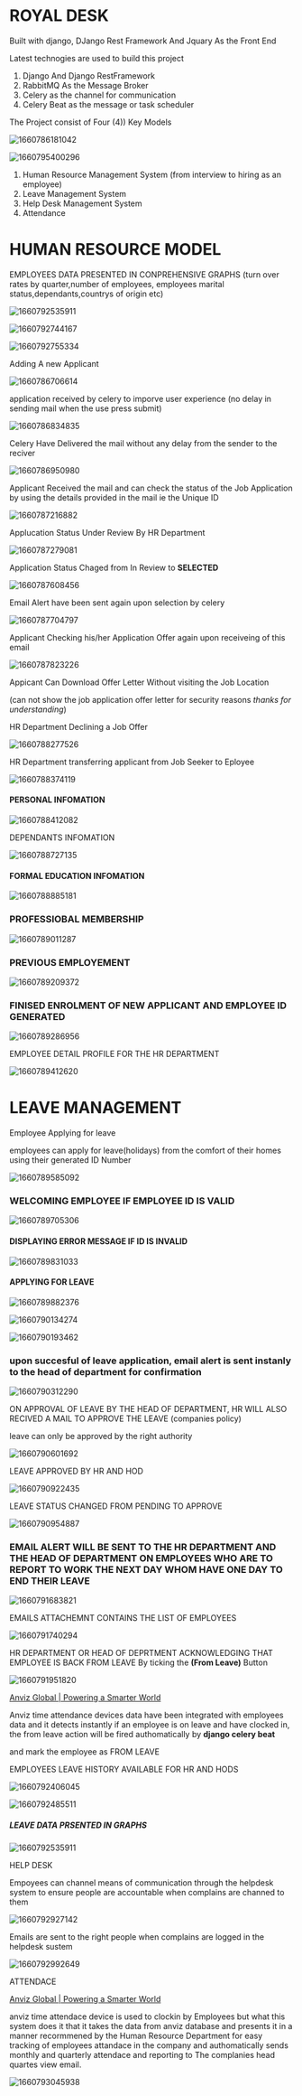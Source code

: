 # ROYAL DESK

Built with django, DJango Rest  Framework And Jquary As the Front End

Latest technogies are used to build this project

1. Django And Django RestFramework
2. RabbitMQ As the Message Broker
3. Celery as the channel for communication
4. Celery Beat as the message or task scheduler

The Project consist of Four (4)) Key Models

![1660786181042](https://file+.vscode-resource.vscode-cdn.net/media/aggrey/1EF5-7DBA/HR/image/README/1660786181042.png)

![1660795400296](image/README/1660795400296.png)

1. Human Resource Management System (from interview to hiring as an employee)
2. Leave Management System
3. Help Desk Management System
4. Attendance

# HUMAN RESOURCE MODEL

EMPLOYEES DATA PRESENTED IN CONPREHENSIVE GRAPHS (turn over rates by quarter,number of employees, employees marital status,dependants,countrys of origin etc)

![1660792535911](image/README/1660792535911.png)

![1660792744167](image/README/1660792744167.png)

![1660792755334](image/README/1660792755334.png)

Adding A new Applicant

![1660786706614](image/README/1660786706614.png)

application received by celery to imporve user experience (no delay in sending mail when the use press submit)

![1660786834835](image/README/1660786834835.png)

Celery Have Delivered the mail without any delay from the sender to the reciver

![1660786950980](image/README/1660786950980.png)

Applicant Received the mail and can check the status of the Job Application by using the details provided in the mail ie the Unique ID

![1660787216882](image/README/1660787216882.png)

Applucation Status Under Review By HR Department

![1660787279081](image/README/1660787279081.png)

Application Status Chaged from In Review to **SELECTED**

![1660787608456](image/README/1660787608456.png)

Email Alert have been sent again upon selection by celery

![1660787704797](image/README/1660787704797.png)

Applicant Checking his/her Application Offer again upon receiveing of this email

![1660787823226](image/README/1660787823226.png)

Appicant Can Download Offer Letter Without visiting the Job Location

(can not show the job application offer letter for security reasons *thanks for understanding*)

HR Department Declining a Job Offer

![1660788277526](image/README/1660788277526.png)

HR Department transferring applicant from Job Seeker to Eployee

![1660788374119](image/README/1660788374119.png)

#### PERSONAL INFOMATION

![1660788412082](image/README/1660788412082.png)

DEPENDANTS INFOMATION

![1660788727135](image/README/1660788727135.png)

#### FORMAL EDUCATION INFOMATION

![1660788885181](image/README/1660788885181.png)

### PROFESSIOBAL MEMBERSHIP

![1660789011287](image/README/1660789011287.png)

### PREVIOUS EMPLOYEMENT

![1660789209372](image/README/1660789209372.png)

### FINISED ENROLMENT OF NEW APPLICANT AND EMPLOYEE ID GENERATED

![1660789286956](image/README/1660789286956.png)

EMPLOYEE DETAIL PROFILE FOR THE HR DEPARTMENT

![1660789412620](image/README/1660789412620.png)

# LEAVE MANAGEMENT

Employee Applying for leave

employees can apply for leave(holidays) from the comfort of their homes using their generated ID Number

![1660789585092](image/README/1660789585092.png)

### WELCOMING EMPLOYEE IF EMPLOYEE ID IS VALID

![1660789705306](image/README/1660789705306.png)

#### DISPLAYING ERROR MESSAGE IF ID IS INVALID

![1660789831033](image/README/1660789831033.png)

#### APPLYING FOR LEAVE

![1660789882376](image/README/1660789882376.png)

![1660790134274](image/README/1660790134274.png)

![1660790193462](image/README/1660790193462.png)

### upon succesful of leave application, email alert is sent instanly to the head of department for confirmation

![1660790312290](image/README/1660790312290.png)

ON APPROVAL OF LEAVE BY THE HEAD OF DEPARTMENT, HR WILL ALSO RECIVED A MAIL TO APPROVE THE LEAVE (companies policy)

leave can only be approved by the right authority

![1660790601692](image/README/1660790601692.png)

LEAVE APPROVED BY HR AND HOD

![1660790922435](image/README/1660790922435.png)

LEAVE STATUS CHANGED FROM PENDING TO APPROVE

![1660790954887](image/README/1660790954887.png)

### EMAIL ALERT WILL BE SENT TO THE HR DEPARTMENT AND THE HEAD OF DEPARTMENT ON EMPLOYEES WHO ARE TO REPORT TO WORK THE NEXT DAY WHOM HAVE ONE DAY TO END THEIR LEAVE

![1660791683821](image/README/1660791683821.png)

EMAILS ATTACHEMNT CONTAINS THE LIST OF EMPLOYEES

![1660791740294](image/README/1660791740294.png)

HR DEPARTMENT OR HEAD OF DEPRTMENT ACKNOWLEDGING THAT EMPLOYEE IS BACK FROM LEAVE By ticking the **(From Leave)** Button

![1660791951820](image/README/1660791951820.png)

[Anviz Global | Powering a Smarter World](https://www.anviz.com/)

Anviz time attendance devices data have been integrated with employees data and it detects instantly if an employee  is on leave and have clocked in, the from leave action will be fired authomatically by **django celery beat**

and mark the employee as FROM LEAVE

EMPLOYEES LEAVE HISTORY AVAILABLE FOR HR AND HODS

![1660792406045](image/README/1660792406045.png)

![1660792485511](image/README/1660792485511.png)

##### LEAVE DATA PRSENTED IN GRAPHS

![1660792535911](image/README/1660792535911.png)

HELP DESK

Empoyees can channel means of communication through the helpdesk system to ensure people are accountable when complains are channed to them

![1660792927142](image/README/1660792927142.png)

Emails are sent to the right people when complains are logged in the helpdesk sustem

![1660792992649](image/README/1660792992649.png)

ATTENDACE

[Anviz Global | Powering a Smarter World](https://www.anviz.com/)

anviz time attendace device is used to clockin by Employees but what this system does it that it takes the data from anviz database and presents it in a manner recormmened by the Human Resource Department for easy tracking of employees attandace in the company and authomatically sends monthly and quarterly attendace and reporting to The complanies head quartes view email.

![1660793045938](image/README/1660793045938.png)

